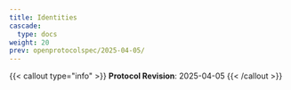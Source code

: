```yaml
---
title: Identities
cascade:
  type: docs
weight: 20
prev: openprotocolspec/2025-04-05/
---
```


{{< callout type="info" >}} **Protocol Revision**: 2025-04-05 {{< /callout >}}
